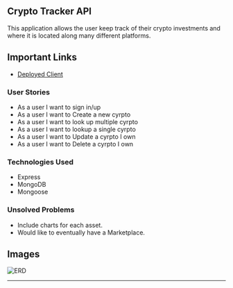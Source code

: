 ## Crypto Tracker API

This application allows the user keep track of their crypto investments and where it is located along many different platforms.
## Important Links

- [Deployed Client](https://github.com/Eugene-Damiani/crypto-tracker-browser)


### User Stories

- As a user I want to sign in/up
- As a user I want to Create a new cyrpto
- As a user I want to look up multiple cyrpto
- As a user I want to lookup a single cyrpto
- As a user I want to Update a cyrpto I own
- As a user I want to Delete a cyrpto I own

### Technologies Used

- Express
- MongoDB
- Mongoose

### Unsolved Problems

- Include charts for each asset.
- Would like to eventually have a Marketplace. 

## Images
![ERD](https://user-images.githubusercontent.com/65584864/89903809-f9c46400-db9c-11ea-99a2-1dbb2c7e45d8.jpeg)


---

